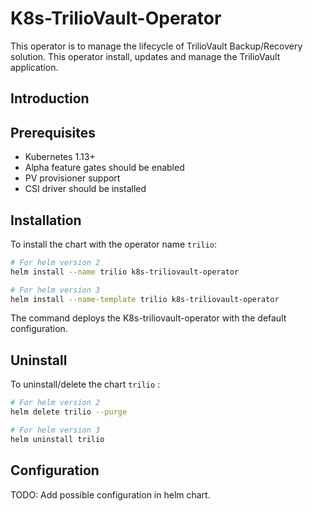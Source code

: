 # K8s-TrilioVault-Operator
This operator is to manage the lifecycle of TrilioVault Backup/Recovery solution. This operator install, updates and manage the TrilioVault application.

## Introduction

## Prerequisites

- Kubernetes 1.13+
- Alpha feature gates should be enabled
- PV provisioner support
- CSI driver should be installed

## Installation

To install the chart with the operator name `trilio`:

```bash
# For helm version 2
helm install --name trilio k8s-triliovault-operator

# For helm version 3
helm install --name-template trilio k8s-triliovault-operator
```

The command deploys the K8s-triliovault-operator with the default configuration.

## Uninstall

To uninstall/delete the chart `trilio` :

```bash
# For helm version 2
helm delete trilio --purge

# For helm version 3
helm uninstall trilio
```

## Configuration

TODO: Add possible configuration in helm chart.
